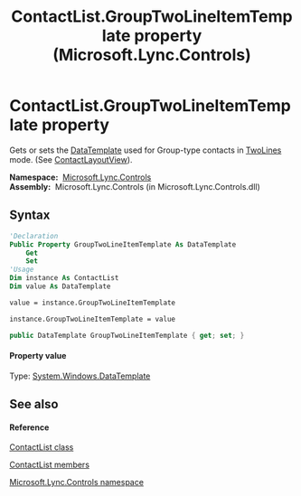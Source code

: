 ﻿---
title: ContactList.GroupTwoLineItemTemplate property  (Microsoft.Lync.Controls)
TOCTitle: 'GroupTwoLineItemTemplate property '
ms:assetid: P:Microsoft.Lync.Controls.ContactList.GroupTwoLineItemTemplate_DI_3_UC_OCS14MrefLyncWPF
ms:mtpsurl: https://msdn.microsoft.com/en-us/library/microsoft.lync.controls.contactlist.grouptwolineitemtemplate_di_3_uc_ocs14mreflyncwpf(v=office.15)
ms:contentKeyID: 48599096
ms.date: 07/28/2014
mtps_version: v=office.15
f1_keywords:
- Microsoft.Lync.Controls.ContactList.GroupTwoLineItemTemplate
dev_langs:
- CSharp
- JScript
- VB
- other
---

# ContactList.GroupTwoLineItemTemplate property

Gets or sets the [DataTemplate](http://msdn2.microsoft.com/en-us/library/ms589297) used for Group-type contacts in [TwoLines](contactlayoutoption-enumeration-microsoft-lync-controls_1.md) mode. (See [ContactLayoutView](contactlist-contactlayoutview-property-microsoft-lync-controls_1.md)).

**Namespace:**  [Microsoft.Lync.Controls](microsoft-lync-controls-namespace_1.md)  
**Assembly:**  Microsoft.Lync.Controls (in Microsoft.Lync.Controls.dll)

## Syntax

``` vb
'Declaration
Public Property GroupTwoLineItemTemplate As DataTemplate
    Get
    Set
'Usage
Dim instance As ContactList
Dim value As DataTemplate

value = instance.GroupTwoLineItemTemplate

instance.GroupTwoLineItemTemplate = value
```

``` csharp
public DataTemplate GroupTwoLineItemTemplate { get; set; }
```

#### Property value

Type: [System.Windows.DataTemplate](http://msdn2.microsoft.com/en-us/library/ms589297)  

## See also

#### Reference

[ContactList class](contactlist-class-microsoft-lync-controls_1.md)

[ContactList members](contactlist-members-microsoft-lync-controls_1.md)

[Microsoft.Lync.Controls namespace](microsoft-lync-controls-namespace_1.md)

